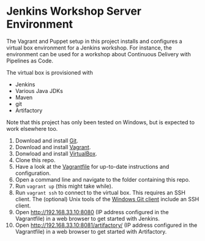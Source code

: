 # Jenkins Workshop Server Environment


The Vagrant and Puppet setup in this project installs and configures a virtual box environment for a Jenkins workshop. For instance, the environment can be used for a workshop about Continuous Delivery with Pipelines as Code.

The virtual box is provisioned with

* Jenkins
* Various Java JDKs
* Maven
* git
* Artifactory

Note that this project has only been tested on Windows, but is expected to work elsewhere too.

1. Download and install [Git](https://git-scm.com/download/).
2. Download and install [Vagrant](https://www.vagrantup.com/).
3. Donwload and install [VirtualBox](https://www.virtualbox.org/).
4. Clone this repo.
5. Have a look at the [Vagrantfile](https://github.com/mgfeller/cd-jenkins-workshop/blob/master/Vagrantfile) for up-to-date instructions and configuration.
6. Open a command line and navigate to the folder containing this repo.
7. Run `vagrant up` (this might take  while).
8. Run `vagrant ssh` to connect to the virtual box. This requires an SSH client. The (optional) Unix tools of the [Windows Git client](https://git-scm.com/download/win) include an SSH client. 
9. Open http://192.168.33.10:8080 (IP address configured in the Vagrantfile) in a web browser to get started with Jenkins.
10. Open http://192.168.33.10:8081/artifactory/ (IP address configured in the Vagrantfile) in a web browser to get started with Artifactory.
